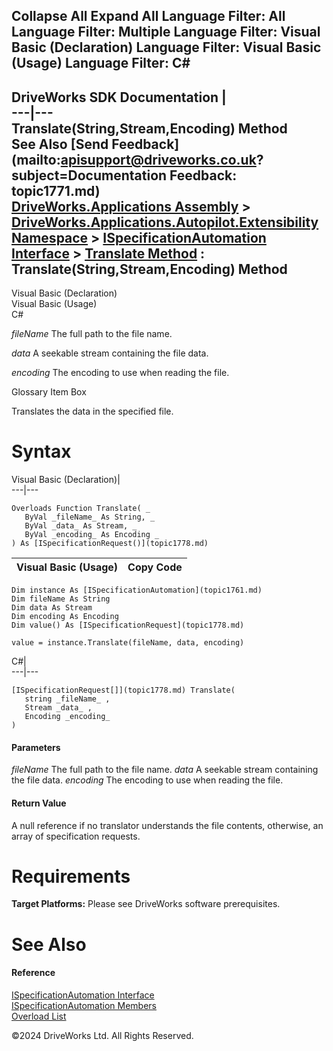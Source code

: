        

 Collapse All Expand All  Language Filter: All  Language Filter: Multiple  Language Filter: Visual Basic (Declaration) Language Filter: Visual Basic (Usage) Language Filter: C#  
---  
DriveWorks SDK Documentation  |   
---|---  
Translate(String,Stream,Encoding) Method   
See Also [Send Feedback](mailto:apisupport@driveworks.co.uk?subject=Documentation Feedback: topic1771.md)  
[DriveWorks.Applications Assembly](topic13.md) > [DriveWorks.Applications.Autopilot.Extensibility Namespace](topic1633.md) > [ISpecificationAutomation Interface](topic1761.md) > [Translate Method](topic1768.md) : Translate(String,Stream,Encoding) Method  
---  
  
Visual Basic (Declaration)    
Visual Basic (Usage)    
C# 

_fileName_
    The full path to the file name.

_data_
    A seekable stream containing the file data.

_encoding_
    The encoding to use when reading the file.

Glossary Item Box

Translates the data in the specified file. 

# Syntax

Visual Basic (Declaration)|   
---|---  
      
    
    Overloads Function Translate( _
       ByVal _fileName_ As String, _
       ByVal _data_ As Stream, _
       ByVal _encoding_ As Encoding _
    ) As [ISpecificationRequest()](topic1778.md)  
  
Visual Basic (Usage)| Copy Code  
---|---  
      
    
    Dim instance As [ISpecificationAutomation](topic1761.md)
    Dim fileName As String
    Dim data As Stream
    Dim encoding As Encoding
    Dim value() As [ISpecificationRequest](topic1778.md)
     
    value = instance.Translate(fileName, data, encoding)  
  
C#|   
---|---  
      
    
    [ISpecificationRequest[]](topic1778.md) Translate( 
       string _fileName_ ,
       Stream _data_ ,
       Encoding _encoding_
    )  
  
#### Parameters

 _fileName_
    The full path to the file name.
_data_
    A seekable stream containing the file data.
_encoding_
    The encoding to use when reading the file.

#### Return Value

A null reference if no translator understands the file contents, otherwise, an array of specification requests.

# Requirements

**Target Platforms:** Please see DriveWorks software prerequisites.

# See Also

#### Reference

[ISpecificationAutomation Interface](topic1761.md)   
[ISpecificationAutomation Members](topic1762.md)   
[Overload List](topic1768.md)

©2024 DriveWorks Ltd. All Rights Reserved.
